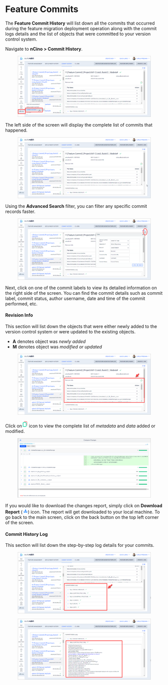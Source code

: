 # Feature Commits

The **Feature Commit History** will list down all the commits that occurred during the feature migration deployment operation along with the commit logs details and the list of objects that were committed to your version control system.

Navigate to **nCino > Commit History**.

<figure><img src="../../../../.gitbook/assets/image (1339).png" alt=""><figcaption></figcaption></figure>

The left side of the screen will display the complete list of commits that happened.

<figure><img src="../../../../.gitbook/assets/image (1340).png" alt=""><figcaption></figcaption></figure>

Using the **Advanced Search** filter, you can filter any specific commit records faster.

<figure><img src="../../../../.gitbook/assets/image (1341).png" alt=""><figcaption></figcaption></figure>

Next, click on one of the commit labels to view its detailed information on the right side of the screen. You can find the commit details such as commit label, commit status, author username, date and time of the commit performed, etc.&#x20;

#### Revision Info <a href="#revision-info" id="revision-info"></a>

This section will list down the objects that were either newly added to the version control system or were updated to the existing objects.

* **A** denotes object was _newly added_
* **M** denotes object was _modified or updated_

<figure><img src="../../../../.gitbook/assets/image (1342).png" alt=""><figcaption></figcaption></figure>

Click on![](<../../../../.gitbook/assets/image (1343).png>)icon to view the complete list of _metadata_ and _data_ added or modified.

<figure><img src="../../../../.gitbook/assets/image (1344).png" alt=""><figcaption></figcaption></figure>

If you would like to download the changes report, simply click on **Download Report** (![](<../../../../.gitbook/assets/image (1345).png>)) icon. The report will get downloaded to your local machine. To go back to the main screen, click on the back button on the top left corner of the screen.

#### Commit History Log <a href="#commit-history-log" id="commit-history-log"></a>

This section will list down the step-by-step log details for your commits.

<figure><img src="../../../../.gitbook/assets/image (1346).png" alt=""><figcaption></figcaption></figure>

<figure><img src="../../../../.gitbook/assets/image (1347).png" alt=""><figcaption></figcaption></figure>
